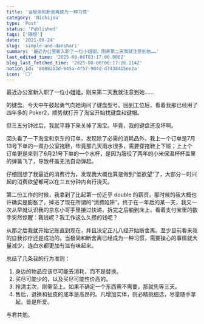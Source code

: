 ```yaml
---
title: '当极简和断舍离成为一种习惯'
category: 'Nichijou'
type: 'Post'
status: 'Published'
tags: ['随想']
date: '2021-08-24'
slug: 'simple-and-danshari'
summary: '最近办公室新入职了一位小姐姐，刚来第二天我就注意到她……'
last_edited_time: '2025-08-06T03:17:00.000Z'
blog_last_fetched_time: '2025-08-06T06:17:26.214Z'
notion_id: '80882b3d-945a-4f57-904d-d7430415ee2a'
icon: '⬜'
---
```


最近办公室新入职了一位小姐姐，刚来第二天我就注意到她……

的键盘。今天中午鼓起勇气向她询问了键盘型号。回到工位后，看着我那已经用了四年多的 Poker2，顺势就打开了淘宝开始找键盘和键帽。

但三五分钟过后，我就平静下来关掉了淘宝。毕竟，我的键盘还没坏啊。

回头看了一下淘宝和京东的订单，发现除了必需的消耗品外，我上一个订单是7月13号下单的一双办公室拖鞋，毕竟那几天雨水很多，需要穿拖鞋上下班；上上个订单更是来到了6月21号下单的一个水杯，是因为服役了两年的小米保温杯杯盖里的弹簧飞了，导致杯盖无法自动弹起。

仔细回想了我最近的消费行为，发现我大概也算是做到“低欲望”了，大部分一时兴起的消费欲望都可以在三五分钟内自行浇灭。

第二份工作的时候，我拿到了比起第一份近乎 double 的薪资，那时候的我大概也许确实是膨胀了，掉进了现在所谓的“消费陷阱”。终于在一年后的某一天，我又一次从早就认识我的京东小哥手里接过快递，拆完之后躺到床上，看着支付宝里的数字突然惊醒：我钱呢？我工作这么久攒的钱呢？

从那之后我就开始记账直到现在，并且决定正儿八经开始断舍离。至少目前看来我的自我诊疗还是成功的。当极简和断舍离已经成为一种习惯，需要操心的事情就大量减少，连白水都更加有滋有味起来。

总结了几条我的行为准则：

1. 身边的物品应该尽可能去消耗，而不是替换。
2. 买尽可能少的，以及买尽可能性价高的。
3. 拎清主次，刚需至上。如果不确定一个东西需不需要，那就先等三天。
4. 售后，退换和扯皮的成本是高昂的。凡增加实体，则必精挑细选，尽量随手拿起，皆是所爱。

与君共勉。
